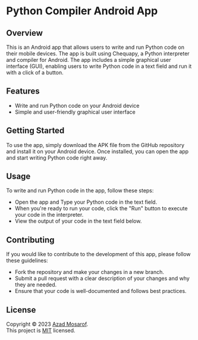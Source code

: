 <h1>Python Compiler Android App</h1>

## Overview
This is an Android app that allows users to write and run Python code on their mobile devices. The app is built using Chequapy, a Python interpreter and compiler for Android. The app includes a simple graphical user interface (GUI), enabling users to write Python code in a text field and run it with a click of a button.

## Features
- Write and run Python code on your Android device
- Simple and user-friendly graphical user interface

## Getting Started
To use the app, simply download the APK file from the GitHub repository and install it on your Android device. Once installed, 
you can open the app and start writing Python code right away.

## Usage
To write and run Python code in the app, follow these steps:

- Open the app and Type your Python code in the text field.
- When you're ready to run your code, click the "Run" button to execute your code in the interpreter.
- View the output of your code in the text field below.

## Contributing
If you would like to contribute to the development of this app, please follow these guidelines:

- Fork the repository and make your changes in a new branch.
- Submit a pull request with a clear description of your changes and why they are needed.
- Ensure that your code is well-documented and follows best practices.

## License
Copyright © 2023 [Azad Mosarof](https://github.com/Azad-mosarof).<br />
This project is [MIT](https://github.com/Azad-mosarof/Python_Compiler/blob/f4535bb90c7c950d49f52037cc99b9507bb730ba/LICENCE.MD) licensed.
